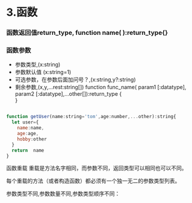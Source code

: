 # 3.函数

### 函数返回值return_type, function name( ):return_type{}
### 函数参数
 * 参数类型,(x:string)
 * 参数默认值 (x:string=1)
 * 可选参数，在参数后面加问号？,(x:string,y?:string)
 * 剩余参数,(x,y,...rest:string[])
function func_name( param1 [:datatype], param2 [:datatype],...other[]):return_type {   
}
```js 

function getUser(name:string='tom',age:number,...other):string{
  let user={
    name:name,
    age:age,
    hobby:other
  }
  return  name
}
```
函数重载
重载是方法名字相同，而参数不同，返回类型可以相同也可以不同。

每个重载的方法（或者构造函数）都必须有一个独一无二的参数类型列表。

参数类型不同,参数数量不同,参数类型顺序不同：